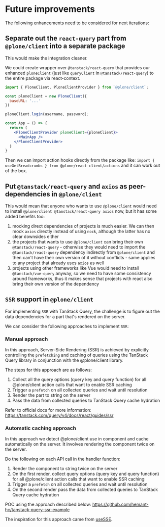 # Future improvements

The following enhancements need to be considered for next iterations:

## Separate out the `react-query` part from `@plone/client` into a separate package

This would make the integration cleaner.

We could create wrapper over `@tanstack/react-query` that provides our enhanced `ploneClient` (just like `queryClient` in `@tanstack/react-query`) to the entire package via react-context.

```jsx
import { PloneClient, PloneClientProvider } from `@plone/client`;

const ploneClient = new PloneClient({
  baseURL: '...'
})

ploneClient.login(username, password);

const App = () => {
  return (
    <PloneClientProvider ploneClient={ploneClient}>
      <MainApp />
    </PloneClientProvider>
  )
}
```

Then we can import action hooks directly from the package like: `import { useGetBreadcrumbs } from @plone/react-client/actions` and it can work out of the box.

## Put `@tanstack/react-query` and `axios` as peer-dependencies in `@plone/client`

This would mean that anyone who wants to use `@plone/client` would need to install `@plone/client @tanstack/react-query axios` now, but it has some added benefits too:

1. mocking direct dependencies of projects is much easier. We can then mock `axios` directly instead of using `nock`, although the latter has no clear downsides either
2. the projects that wants to use `@plone/client` can bring their own `@tanstack/react-query` - otherwise they would need to import the `@tanstack/react-query` dependency indirectly from `@plone/client` and then can't have their own version of it without conflicts - same applies to any project that already uses `axios` as well
3. projects using other frameworks like Vue would need to install `@tanstack/vue-query` anyway, so we need to have some consistency around frameworks, thus it makes sense that projects with react also bring their own version of the dependency

## `SSR` support in `@plone/client`

For implementing `SSR` with TanStack Query, the challenge is to figure out the data dependencies for a part that's rendered on the server.

We can consider the following approaches to implement `SSR`:

### Manual approach

In this approach, Server-Side Rendering (SSR) is achieved by explicitly controlling the `prefetching` and caching of queries using the TanStack Query library in conjunction with the @plone/client library.

The steps for this approach are as follows:

1. Collect all the query options (query key and query function) for all @plone/client action calls that want to enable SSR caching
2. Trigger a `prefetch` on all collected queries and wait until resolution
3. Render the part to string on the server
4. Pass the data from collected queries to TanStack Query cache hydration

Refer to official docs for more information: https://tanstack.com/query/v4/docs/react/guides/ssr

### Automatic caching approach

In this approach we detect @plone/client use in component and cache automatically on the server. It involves rendering the component twice on the server.

Do the following on each API call in the handler function:

1. Render the component to string twice on the server
2. On the first render, collect query options (query key and query function) for all @plone/client action calls that want to enable SSR caching
3. Trigger a `prefetch` on all collected queries and wait until resolution
4. On the second render pass the data from collected queries to TanStack Query cache hydration

POC using the approach described below: https://github.com/hemant-hc/tanstack-query-ssr-example

The inspiration for this approach came from [useSSE](https://github.com/kmoskwiak/useSSE).
